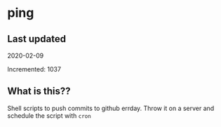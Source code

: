 # ping

## Last updated
2020-02-09

Incremented: 1037

## What is this??
Shell scripts to push commits to github errday. Throw it on a server and schedule the script with `cron`
